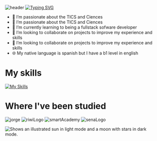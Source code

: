 
![header](https://capsule-render.vercel.app/api?type=wave&color=1C768F&height=300&section=header&text=FullStackDeveloper&fontAlignY=30&fontSize=70)
[![Typing SVG](https://readme-typing-svg.demolab.com/?lines=Samuel+Cordoba+or;Scorhenao)](https://git.io/typing-svg)
- 👀 I’m passionate about the TICS and Ciences
- 🏁 I’m passionate about the TICS and Ciences
- 🌱 I’m currently learning to being a fullstack sofware developer
- 💞️ I’m looking to collaborate on projects to improve my experience and skills
- 🔎 I’m looking to collaborate on projects to improve my experience and skills
- 🌐 My native language is spanish but I have a b1 level in english

# My skills
[![My Skills](https://skillicons.dev/icons?i=js,html,css,bootstrap,discord,git,github,laravel,linux,mysql,nodejs,npm,php,py,tailwind,ubuntu,vscode,windows,nestjs,ts)](https://skillicons.dev)

# Where I've been studied

![jorge](https://github.com/user-attachments/assets/96518306-ec7d-4cb9-a79a-68cb5b300397)
![riwiLogo](https://github.com/user-attachments/assets/0efca4f5-da87-4785-a9c5-0179dae4fd38)
![smartAcademy](https://github.com/user-attachments/assets/7b16739b-e010-47d7-9e5d-7c80fc58d5be)
![senaLogo](https://github.com/user-attachments/assets/60f174d2-2b63-422c-ac72-8b1a9b0facff)

<picture>
  <source media="(prefers-color-scheme: dark)" srcset="[https://user-images.githubusercontent.com/25423296/163456776-7f95b81a-f1ed-45f7-b7ab-8fa810d529fa.png](https://github.com/user-attachments/assets/96518306-ec7d-4cb9-a79a-68cb5b300397)">
  <source media="(prefers-color-scheme: light)" srcset="https://user-images.githubusercontent.com/25423296/163456779-a8556205-d0a5-45e2-ac17-42d089e3c3f8.png">
  <img alt="Shows an illustrated sun in light mode and a moon with stars in dark mode." src="https://user-images.githubusercontent.com/25423296/163456779-a8556205-d0a5-45e2-ac17-42d089e3c3f8.png">
</picture>
